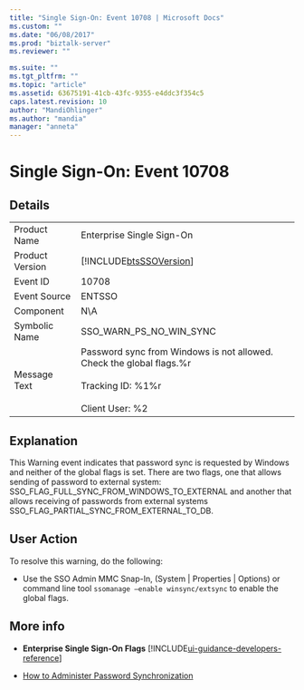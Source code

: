 ```yaml
---
title: "Single Sign-On: Event 10708 | Microsoft Docs"
ms.custom: ""
ms.date: "06/08/2017"
ms.prod: "biztalk-server"
ms.reviewer: ""

ms.suite: ""
ms.tgt_pltfrm: ""
ms.topic: "article"
ms.assetid: 63675191-41cb-43fc-9355-e4ddc3f354c5
caps.latest.revision: 10
author: "MandiOhlinger"
ms.author: "mandia"
manager: "anneta"
---
```

# Single Sign-On: Event 10708
## Details  

|                 |                                                                                                                                |
|-----------------|--------------------------------------------------------------------------------------------------------------------------------|
|  Product Name   |                                                   Enterprise Single Sign-On                                                    |
| Product Version |                                   [!INCLUDE[btsSSOVersion](../includes/btsssoversion-md.md)]                                   |
|    Event ID     |                                                             10708                                                              |
|  Event Source   |                                                             ENTSSO                                                             |
|    Component    |                                                              N\A                                                               |
|  Symbolic Name  |                                                    SSO_WARN_PS_NO_WIN_SYNC                                                     |
|  Message Text   | Password sync from Windows is not allowed. Check the global flags.%r<br /><br /> Tracking ID: %1%r<br /><br /> Client User: %2 |

## Explanation  
 This Warning event indicates that password sync is requested by Windows and neither of the global flags is set. There are two flags, one that allows sending of password to external system: SSO_FLAG_FULL_SYNC_FROM_WINDOWS_TO_EXTERNAL and another that allows receiving of passwords from external systems SSO_FLAG_PARTIAL_SYNC_FROM_EXTERNAL_TO_DB.  

## User Action  
 To resolve this warning, do the following:  

-   Use the SSO Admin MMC Snap-In, (System &#124; Properties &#124; Options) or command line tool  `ssomanage –enable winsync/extsync` to enable the global flags.  

## More info

- **Enterprise Single Sign-On Flags** [!INCLUDE[ui-guidance-developers-reference](../includes/ui-guidance-developers-reference.md)]

- [How to Administer Password Synchronization](../core/how-to-administer-password-synchronization.md)
